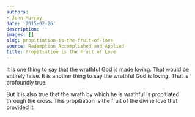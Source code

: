 ```yaml
---
authors:
- John Murray
date: '2015-02-26'
description: ''
images: []
slug: propitiation-is-the-fruit-of-love
source: Redemption Accomplished and Applied
title: Propitiation is the Fruit of Love
---
```


It is one thing to say that the wrathful God is made loving. That would be entirely false. It is another thing to say the wrathful God is loving. That is profoundly true.

But it is also true that the wrath by which he is wrathful is propitiated through the cross. This propitiation is the fruit of the divine love that provided it.